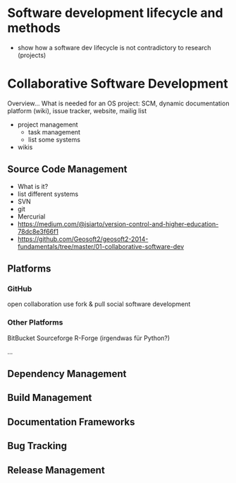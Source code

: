 # Software development lifecycle and methods

* show how a software dev lifecycle is not contradictory to research (projects)

# Collaborative Software Development

Overview…
What is needed for an OS project: SCM, dynamic documentation platform (wiki), issue tracker, website, mailig list

* project management
  * task management
  * list some systems
* wikis



## Source Code Management

* What is it?
* list different systems
* SVN
* git
* Mercurial
* https://medium.com/@jsiarto/version-control-and-higher-education-78dc8e3f66f1
* https://github.com/Geosoft2/geosoft2-2014-fundamentals/tree/master/01-collaborative-software-dev


## Platforms

### GitHub

open collaboration
use fork & pull
social software development


### Other Platforms

BitBucket
Sourceforge
R-Forge
(irgendwas für Python?)

...


## Dependency Management

## Build Management

## Documentation Frameworks

## Bug Tracking

## Release Management